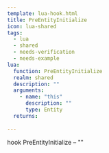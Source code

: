```yaml
---
template: lua-hook.html
title: PreEntityInitialize
icon: lua-shared
tags:
  - lua
  - shared
  - needs-verification
  - needs-example
lua:
  function: PreEntityInitialize
  realm: shared
  description: ""
  arguments:
    - name: "this"
      description: ""
      type: Entity
  returns:
    
---
```


<div class="lua__search__keywords">
hook PreEntityInitialize &#x2013; ""
</div>
